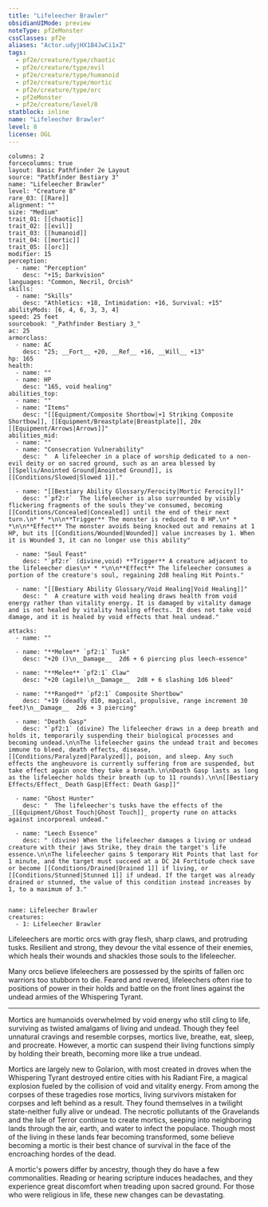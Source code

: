 ```yaml
---
title: "Lifeleecher Brawler"
obsidianUIMode: preview
noteType: pf2eMonster
cssClasses: pf2e
aliases: "Actor.udyjHX1B4JwCi1xZ" 
tags:
  - pf2e/creature/type/chaotic
  - pf2e/creature/type/evil
  - pf2e/creature/type/humanoid
  - pf2e/creature/type/mortic
  - pf2e/creature/type/orc
  - pf2eMonster
  - pf2e/creature/level/8
statblock: inline
name: "Lifeleecher Brawler"
level: 8
license: OGL
---
```


```statblock
columns: 2
forcecolumns: true
layout: Basic Pathfinder 2e Layout
source: "Pathfinder Bestiary 3"
name: "Lifeleecher Brawler"
level: "Creature 8"
rare_03: [[Rare]]
alignment: ""
size: "Medium"
trait_01: [[chaotic]]
trait_02: [[evil]]
trait_03: [[humanoid]]
trait_04: [[mortic]]
trait_05: [[orc]]
modifier: 15
perception:
  - name: "Perception"
    desc: "+15; Darkvision"
languages: "Common, Necril, Orcish"
skills:
  - name: "Skills"
    desc: "Athletics: +18, Intimidation: +16, Survival: +15"
abilityMods: [6, 4, 6, 3, 3, 4]
speed: 25 feet
sourcebook: "_Pathfinder Bestiary 3_"
ac: 25
armorclass:
  - name: AC
    desc: "25; __Fort__ +20, __Ref__ +16, __Will__ +13"
hp: 165
health:
  - name: ""
  - name: HP
    desc: "165, void healing"
abilities_top:
  - name: ""
  - name: "Items"
    desc: "[[Equipment/Composite Shortbow|+1 Striking Composite Shortbow]], [[Equipment/Breastplate|Breastplate]], 20x [[Equipment/Arrows|Arrows]]"
abilities_mid:
  - name: ""
  - name: "Consecration Vulnerability"
    desc: "  A lifeleecher in a place of worship dedicated to a non-evil deity or on sacred ground, such as an area blessed by [[Spells/Anointed Ground|Anointed Ground]], is [[Conditions/Slowed|Slowed 1]]."

  - name: "[[Bestiary Ability Glossary/Ferocity|Mortic Ferocity]]"
    desc: "`pf2:r`  The lifeleecher is also surrounded by visibly flickering fragments of the souls they've consumed, becoming [[Conditions/Concealed|Concealed]] until the end of their next turn.\n* * *\n\n**Trigger** The monster is reduced to 0 HP.\n* * *\n\n**Effect** The monster avoids being knocked out and remains at 1 HP, but its [[Conditions/Wounded|Wounded]] value increases by 1. When it is Wounded 3, it can no longer use this ability"

  - name: "Soul Feast"
    desc: "`pf2:r` (divine,void) **Trigger** A creature adjacent to the lifeleecher dies\n* * *\n\n**Effect** The lifeleecher consumes a portion of the creature's soul, regaining 2d8 healing Hit Points."

  - name: "[[Bestiary Ability Glossary/Void Healing|Void Healing]]"
    desc: "  A creature with void healing draws health from void energy rather than vitality energy. It is damaged by vitality damage and is not healed by vitality healing effects. It does not take void damage, and it is healed by void effects that heal undead."

attacks:
  - name: ""

  - name: "**Melee** `pf2:1` Tusk"
    desc: "+20 ()\n__Damage__  2d6 + 6 piercing plus leech-essence"

  - name: "**Melee** `pf2:1` Claw"
    desc: "+20 (agile)\n__Damage__  2d8 + 6 slashing 1d6 bleed"

  - name: "**Ranged** `pf2:1` Composite Shortbow"
    desc: "+19 (deadly d10, magical, propulsive, range increment 30 feet)\n__Damage__  2d6 + 3 piercing"

  - name: "Death Gasp"
    desc: "`pf2:1` (divine) The lifeleecher draws in a deep breath and holds it, temporarily suspending their biological processes and becoming undead.\n\nThe lifeleecher gains the undead trait and becomes immune to bleed, death effects, disease, [[Conditions/Paralyzed|Paralyzed]], poison, and sleep. Any such effects the angheuvore is currently suffering from are suspended, but take effect again once they take a breath.\n\nDeath Gasp lasts as long as the lifeleecher holds their breath (up to 11 rounds).\n\n[[Bestiary Effects/Effect_ Death Gasp|Effect: Death Gasp]]"

  - name: "Ghost Hunter"
    desc: "  The lifeleecher's tusks have the effects of the _[[Equipment/Ghost Touch|Ghost Touch]]_ property rune on attacks against incorporeal undead."

  - name: "Leech Essence"
    desc: " (divine) When the lifeleecher damages a living or undead creature with their jaws Strike, they drain the target's life essence.\n\nThe lifeleecher gains 5 temporary Hit Points that last for 1 minute, and the target must succeed at a DC 24 Fortitude check save or become [[Conditions/Drained|Drained 1]] if living, or [[Conditions/Stunned|Stunned 1]] if undead. If the target was already drained or stunned, the value of this condition instead increases by 1, to a maximum of 3."
 
```

```encounter-table
name: Lifeleecher Brawler
creatures:
  - 1: Lifeleecher Brawler
```



Lifeleechers are mortic orcs with gray flesh, sharp claws, and protruding tusks. Resilient and strong, they devour the vital essence of their enemies, which heals their wounds and shackles those souls to the lifeleecher.

Many orcs believe lifeleechers are possessed by the spirits of fallen orc warriors too stubborn to die. Feared and revered, lifeleechers often rise to positions of power in their holds and battle on the front lines against the undead armies of the Whispering Tyrant.

* * *

Mortics are humanoids overwhelmed by void energy who still cling to life, surviving as twisted amalgams of living and undead. Though they feel unnatural cravings and resemble corpses, mortics live, breathe, eat, sleep, and procreate. However, a mortic can suspend their living functions simply by holding their breath, becoming more like a true undead.

Mortics are largely new to Golarion, with most created in droves when the Whispering Tyrant destroyed entire cities with his Radiant Fire, a magical explosion fueled by the collision of void and vitality energy. From among the corpses of these tragedies rose mortics, living survivors mistaken for corpses and left behind as a result. They found themselves in a twilight state-neither fully alive or undead. The necrotic pollutants of the Gravelands and the Isle of Terror continue to create mortics, seeping into neighboring lands through the air, earth, and water to infect the populace. Though most of the living in these lands fear becoming transformed, some believe becoming a mortic is their best chance of survival in the face of the encroaching hordes of the dead.

A mortic's powers differ by ancestry, though they do have a few commonalities. Reading or hearing scripture induces headaches, and they experience great discomfort when treading upon sacred ground. For those who were religious in life, these new changes can be devastating.
